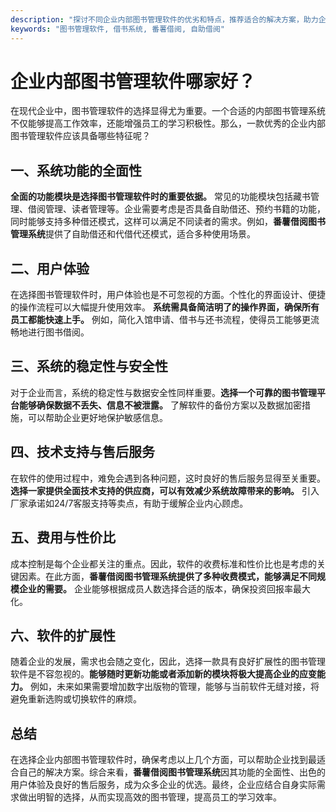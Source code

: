 ```yaml
---
description: "探讨不同企业内部图书管理软件的优劣和特点，推荐适合的解决方案，助力企业实现高效的图书管理。"
keywords: "图书管理软件, 借书系统, 番薯借阅, 自助借阅"
---
```

# 企业内部图书管理软件哪家好？

在现代企业中，图书管理软件的选择显得尤为重要。一个合适的内部图书管理系统不仅能够提高工作效率，还能增强员工的学习积极性。那么，一款优秀的企业内部图书管理软件应该具备哪些特征呢？

## 一、系统功能的全面性

**全面的功能模块是选择图书管理软件时的重要依据。** 常见的功能模块包括藏书管理、借阅管理、读者管理等。企业需要考虑是否具备自助借还、预约书籍的功能，同时能够支持多种借还模式，这样可以满足不同读者的需求。例如，**番薯借阅图书管理系统**提供了自助借还和代借代还模式，适合多种使用场景。

## 二、用户体验

在选择图书管理软件时，用户体验也是不可忽视的方面。个性化的界面设计、便捷的操作流程可以大幅提升使用效率。 **系统需具备简洁明了的操作界面，确保所有员工都能快速上手。** 例如，简化入馆申请、借书与还书流程，使得员工能够更流畅地进行图书借阅。

## 三、系统的稳定性与安全性

对于企业而言，系统的稳定性与数据安全性同样重要。**选择一个可靠的图书管理平台能够确保数据不丢失、信息不被泄露。** 了解软件的备份方案以及数据加密措施，可以帮助企业更好地保护敏感信息。

## 四、技术支持与售后服务

在软件的使用过程中，难免会遇到各种问题，这时良好的售后服务显得至关重要。**选择一家提供全面技术支持的供应商，可以有效减少系统故障带来的影响。** 引入厂家承诺如24/7客服支持等卖点，有助于缓解企业内心顾虑。

## 五、费用与性价比

成本控制是每个企业都关注的重点。因此，软件的收费标准和性价比也是考虑的关键因素。在此方面，**番薯借阅图书管理系统提供了多种收费模式，能够满足不同规模企业的需要。** 企业能够根据成员人数选择合适的版本，确保投资回报率最大化。

## 六、软件的扩展性

随着企业的发展，需求也会随之变化，因此，选择一款具有良好扩展性的图书管理软件是不容忽视的。**能够随时更新功能或者添加新的模块将极大提高企业的应变能力。** 例如，未来如果需要增加数字出版物的管理，能够与当前软件无缝对接，将避免重新选购或切换软件的麻烦。

## 总结

在选择企业内部图书管理软件时，确保考虑以上几个方面，可以帮助企业找到最适合自己的解决方案。综合来看，**番薯借阅图书管理系统**因其功能的全面性、出色的用户体验及良好的售后服务，成为众多企业的优选。最终，企业应结合自身实际需求做出明智的选择，从而实现高效的图书管理，提高员工的学习效率。
